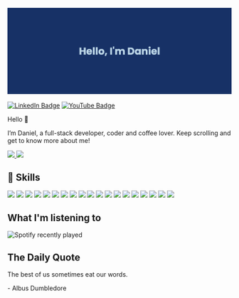 [![Daniel's GitHub Banner](./assets/banner.png)](https://daniellaera.io)

[![LinkedIn Badge](https://img.shields.io/badge/LinkedIn-0077B5?style=for-the-badge&logo=linkedin&logoColor=white)](https://www.linkedin.com/in/daniellaera/)
[![YouTube Badge](https://img.shields.io/badge/YouTube-FF0000?style=for-the-badge&logo=youtube&logoColor=white)](https://www.youtube.com/c/DanielLaeraChannel/)

Hello 👋

I’m Daniel, a full-stack developer, coder and coffee lover. Keep scrolling and get to know more about me!

<a href="https://github.com/daniellaera">
  <img height="225" src="https://github-readme-stats.vercel.app/api?username=daniellaera&show_icons=true&theme=dark&include_all_commits=true&count_private=true"/>
  <img height="225" src="https://github-readme-stats.vercel.app/api/top-langs/?username=daniellaera&theme=dark"/>
</a>

## 💼 Skills

![](https://img.shields.io/badge/HTML5-E34F26?style=for-the-badge&logo=html5&logoColor=white)
![](https://img.shields.io/badge/CSS3-1572B6?style=for-the-badge&logo=css3&logoColor=white)
![](https://img.shields.io/badge/JavaScript-323330?style=for-the-badge&logo=javascript&logoColor=F7DF1E)
![](https://img.shields.io/badge/Node.js-43853D?style=for-the-badge&logo=node.js&logoColor=white)
![](https://img.shields.io/badge/React-20232A?style=for-the-badge&logo=react&logoColor=61DAFB)
![](https://img.shields.io/badge/Angular-DD0031?style=for-the-badge&logo=angular&logoColor=white)
![](https://img.shields.io/badge/TypeScript-007ACC?style=for-the-badge&logo=typescript&logoColor=white)
![](https://img.shields.io/badge/Java-ED8B00?style=for-the-badge&logo=java&logoColor=white)
![](https://img.shields.io/badge/Spring-6DB33F?style=for-the-badge&logo=spring&logoColor=white)
![](https://img.shields.io/badge/Go-00ADD8?style=for-the-badge&logo=go&logoColor=white)
![](https://img.shields.io/badge/Markdown-000000?style=for-the-badge&logo=markdown&logoColor=white)
![](https://img.shields.io/badge/Shell_Script-121011?style=for-the-badge&logo=gnu-bash&logoColor=white)
![](https://img.shields.io/badge/Express.js-404D59?style=for-the-badge)
![](https://img.shields.io/badge/Redux-593D88?style=for-the-badge&logo=redux&logoColor=white)
![](https://img.shields.io/badge/React_Router-CA4245?style=for-the-badge&logo=react-router&logoColor=white)
![](https://img.shields.io/badge/PostgreSQL-316192?style=for-the-badge&logo=postgresql&logoColor=white)
![](https://img.shields.io/badge/MongoDB-4EA94B?style=for-the-badge&logo=mongodb&logoColor=white)
![](https://img.shields.io/badge/Heroku-430098?style=for-the-badge&logo=heroku&logoColor=white)
![](https://img.shields.io/badge/Ubuntu-E95420?style=for-the-badge&logo=ubuntu&logoColor=white)

## What I'm listening to

![Spotify recently played](https://spotify-recently-played-readme.vercel.app/api?user=11145527221&unique={true|1|on|yes})

## The Daily Quote

<p>The best of us sometimes eat our words.  </p>

<p>- Albus Dumbledore</p>
